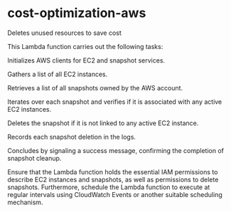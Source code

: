 # cost-optimization-aws
Deletes unused resources to save cost

This Lambda function carries out the following tasks:

Initializes AWS clients for EC2 and snapshot services.

Gathers a list of all EC2 instances.

Retrieves a list of all snapshots owned by the AWS account.

Iterates over each snapshot and verifies if it is associated with any active EC2 instances.

Deletes the snapshot if it is not linked to any active EC2 instance.

Records each snapshot deletion in the logs.

Concludes by signaling a success message, confirming the completion of snapshot cleanup.

Ensure that the Lambda function holds the essential IAM permissions to describe EC2 instances and snapshots, as well as permissions to delete snapshots. Furthermore, schedule the Lambda function to execute at regular intervals using CloudWatch Events or another suitable scheduling mechanism.
